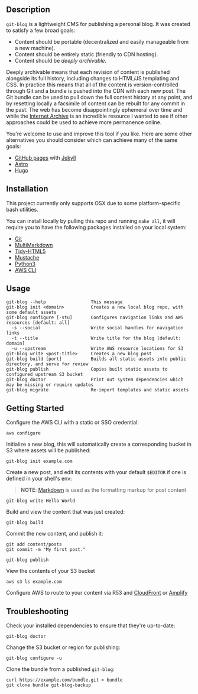Description
-----------

`git-blog` is a lightweight CMS for publishing a personal blog. It was created to satisfy a few broad goals:

- Content should be portable (decentralized and easily manageable from a new machine).
- Content should be entirely static (friendly to CDN hosting).
- Content should be *deeply archivable*.

Deeply archivable means that each revision of content is published alongside its full history, including changes to HTML/JS templating and CSS. In practice this means that all of the content is version-controlled through Git and a bundle is pushed into the CDN with each new post. The Git bundle can be used to pull down the full content history at any point, and by resetting locally a facsimile of content can be rebuilt for any commit in the past. The web has become disappointingly ephemeral over time and while the [Internet Archive](https://archive.org/) is an incredible resource I wanted to see if other approaches could be used to achieve more permanence online.

You're welcome to use and improve this tool if you like. Here are some other alternatives you should consider which can achieve many of the same goals:

- [GitHub pages](https://pages.github.com/) with [Jekyll](https://jekyllrb.com/)
- [Astro](https://astro.build/)
- [Hugo](https://gohugo.io/)


Installation
------------

This project currently only supports OSX due to some platform-specific bash utilities.

You can install locally by pulling this repo and running `make all`, it will require you to have the following packages installed on your local system:

- [Git](https://git-scm.com/book/en/v2/Getting-Started-Installing-Git)
- [MultiMarkdown](https://fletcher.github.io/MultiMarkdown-5/installation)
- [Tidy-HTML5](http://www.html-tidy.org/#homepage19700601get_tidy)
- [Mustache](https://github.com/tests-always-included/mo)
- [Python3](https://www.python.org/downloads)
- [AWS CLI](http://docs.aws.amazon.com/cli/latest/userguide/installing.html)


Usage
-----

```
git-blog --help                 This message
git-blog init <domain>          Creates a new local blog repo, with some default assets
git-blog configure [-stu]       Configures navigation links and AWS resources [default: all]
  -s --social                   Write social handles for navigation links
  -t --title                    Write title for the blog [default: domain]
  -u --upstream                 Write AWS resource locations for S3
git-blog write <post-title>     Creates a new blog post
git-blog build [port]           Builds all static assets into public directory, and serve for review
git-blog publish                Copies built static assets to configured upstream S3 bucket
git-blog doctor                 Print out system dependencies which may be missing or require updates
git-blog migrate                Re-import templates and static assets
```


Getting Started
---------------

Configure the AWS CLI with a static or SSO credential:
```
aws configure
```

Initialize a new blog, this will automatically create a corresponding bucket in S3 where assets will be published:
```
git-blog init example.com
```

Create a new post, and edit its contents with your default `$EDITOR` if one is defined in your shell's env:

> **NOTE**: [Markdown](https://daringfireball.net/projects/markdown/) is used as the formatting markup for post content

```
git-blog write Hello World
```

Build and view the content that was just created:
```
git-blog build
```

Commit the new content, and publish it:
```
git add content/posts
git commit -m "My first post."

git-blog publish
```

View the contents of your S3 bucket
```
aws s3 ls example.com
```

Configure AWS to route to your content via R53 and [CloudFront](https://docs.aws.amazon.com/Route53/latest/DeveloperGuide/getting-started-cloudfront-overview.html) or [Amplify](https://docs.aws.amazon.com/AmazonS3/latest/userguide/website-hosting-amplify.html)


Troubleshooting
---------------

Check your installed dependencies to ensure that they're up-to-date:
```
git-blog doctor
```

Change the S3 bucket or region for publishing:
```
git-blog configure -u
```

Clone the bundle from a published `git-blog`:
```
curl https://example.com/bundle.git > bundle
git clone bundle git-blog-backup
```
